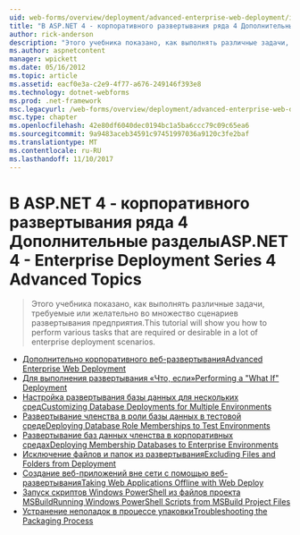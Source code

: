 ```yaml
---
uid: web-forms/overview/deployment/advanced-enterprise-web-deployment/index
title: "В ASP.NET 4 - корпоративного развертывания ряда 4 Дополнительные разделы | Документы Microsoft"
author: rick-anderson
description: "Этого учебника показано, как выполнять различные задачи, требуемые или желательно во множество сценариев развертывания предприятия."
ms.author: aspnetcontent
manager: wpickett
ms.date: 05/16/2012
ms.topic: article
ms.assetid: eacf0e3a-c2e9-4f77-a676-249146f393e8
ms.technology: dotnet-webforms
ms.prod: .net-framework
msc.legacyurl: /web-forms/overview/deployment/advanced-enterprise-web-deployment
msc.type: chapter
ms.openlocfilehash: 42e80df6040dec0194bc1a5ba6ccc79c09c65ea6
ms.sourcegitcommit: 9a9483aceb34591c97451997036a9120c3fe2baf
ms.translationtype: MT
ms.contentlocale: ru-RU
ms.lasthandoff: 11/10/2017
---
```

<a name="aspnet-4---enterprise-deployment-series-4-advanced-topics"></a><span data-ttu-id="6de5d-103">В ASP.NET 4 - корпоративного развертывания ряда 4 Дополнительные разделы</span><span class="sxs-lookup"><span data-stu-id="6de5d-103">ASP.NET 4 - Enterprise Deployment Series 4 Advanced Topics</span></span>
====================
> <span data-ttu-id="6de5d-104">Этого учебника показано, как выполнять различные задачи, требуемые или желательно во множество сценариев развертывания предприятия.</span><span class="sxs-lookup"><span data-stu-id="6de5d-104">This tutorial will show you how to perform various tasks that are required or desirable in a lot of enterprise deployment scenarios.</span></span>


- [<span data-ttu-id="6de5d-105">Дополнительно корпоративного веб-развертывания</span><span class="sxs-lookup"><span data-stu-id="6de5d-105">Advanced Enterprise Web Deployment</span></span>](advanced-enterprise-web-deployment.md)
- [<span data-ttu-id="6de5d-106">Для выполнения развертывания «Что, если»</span><span class="sxs-lookup"><span data-stu-id="6de5d-106">Performing a "What If" Deployment</span></span>](performing-a-what-if-deployment.md)
- [<span data-ttu-id="6de5d-107">Настройка развертывания базы данных для нескольких сред</span><span class="sxs-lookup"><span data-stu-id="6de5d-107">Customizing Database Deployments for Multiple Environments</span></span>](customizing-database-deployments-for-multiple-environments.md)
- [<span data-ttu-id="6de5d-108">Развертывание членства в роли базы данных в тестовой среде</span><span class="sxs-lookup"><span data-stu-id="6de5d-108">Deploying Database Role Memberships to Test Environments</span></span>](deploying-database-role-memberships-to-test-environments.md)
- [<span data-ttu-id="6de5d-109">Развертывание баз данных членства в корпоративных средах</span><span class="sxs-lookup"><span data-stu-id="6de5d-109">Deploying Membership Databases to Enterprise Environments</span></span>](deploying-membership-databases-to-enterprise-environments.md)
- [<span data-ttu-id="6de5d-110">Исключение файлов и папок из развертывания</span><span class="sxs-lookup"><span data-stu-id="6de5d-110">Excluding Files and Folders from Deployment</span></span>](excluding-files-and-folders-from-deployment.md)
- [<span data-ttu-id="6de5d-111">Создание веб-приложений вне сети с помощью веб-развертывания</span><span class="sxs-lookup"><span data-stu-id="6de5d-111">Taking Web Applications Offline with Web Deploy</span></span>](taking-web-applications-offline-with-web-deploy.md)
- [<span data-ttu-id="6de5d-112">Запуск скриптов Windows PowerShell из файлов проекта MSBuild</span><span class="sxs-lookup"><span data-stu-id="6de5d-112">Running Windows PowerShell Scripts from MSBuild Project Files</span></span>](running-windows-powershell-scripts-from-msbuild-project-files.md)
- [<span data-ttu-id="6de5d-113">Устранение неполадок в процессе упаковки</span><span class="sxs-lookup"><span data-stu-id="6de5d-113">Troubleshooting the Packaging Process</span></span>](troubleshooting-the-packaging-process.md)
